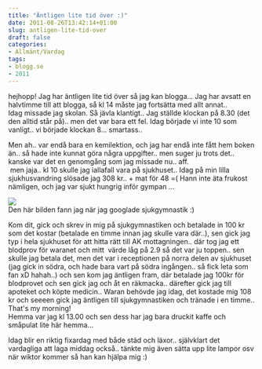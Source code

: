 ```yaml
---
title: "Äntligen lite tid över :)"
date: 2011-08-26T13:42:14+01:00
slug: antligen-lite-tid-over
draft: false
categories:
- Allmänt/Vardag
tags:
- blogg.se
- 2011
---
```

hejhopp! Jag har äntligen lite tid över så jag kan blogga... Jag har avsatt en halvtimme till att blogga, så kl 14 måste jag fortsätta med allt annat..  
Idag missade jag skolan. Så jävla klantigt.. Jag ställde klockan på 8.30 (det den alltid står på).. men det var bara ett fel. Idag började vi inte 10 som vanligt.. vi började klockan 8... smartass..  
  
Men ah.. var endå bara en kemilektion, och jag har endå inte fått hem boken än.. så hade inte kunnat göra några uppgifter.. men suger ju trots det.. kanske var det en genomgång som jag missade nu.. aff.  
 men jaja.. kl 10 skulle jag iallafall vara på sjukhuset.. Idag på min lilla sjukhusvandring slösade jag 308 kr.. + mat för 48 =( Hann inte äta frukost nämligen, och jag var sjukt hungrig inför gympan ...  
  
![](/assets/images/blogg.se/sjukgymnastik2_163431241.jpg)  
Den här bilden fann jag när jag googlade sjukgymnastik :)  
  
Kom dit, gick och skrev in mig på sjukgymnastiken och betalade in 100 kr som det kostar (betalade en timme innan jag skulle vara där..), sen gick jag typ i hela sjukhuset för att hitta rätt till AK mottagningen.. där tog jag ett blodprov för waranet och mitt  värde låg på 2.9 så det var ju toppen.. sen skulle jag betala det, men det var i receptionen på norra delen av sjukhuset (jag gick in södra, och hade bara vart på södra ingången.. så fick leta som fan xD hahah..) och sen kom jag äntligen fram, där betalade jag 100kr för blodprovet och sen gick jag och åt en räkmacka.. därefter gick jag till apoteket och köpte medicin.. Waran behövde jag idag, det kostade mig 108 kr och seeeen gick jag äntligen till sjukgymnastiken och tränade i en timme.. That's my morning!  
Hemma var jag kl 13.00 och sen dess har jag bara druckit kaffe och småpulat lite här hemma...  
  
Idag blir en riktig fixardag med både städ och läxor.. självklart det vardagliga att laga middag också.. tänkte mig även sätta upp lite lampor osv när wiktor kommer så han kan hjälpa mig :)